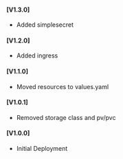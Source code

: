 #### [V1.3.0]
* Added simplesecret

#### [V1.2.0]
* Added ingress

#### [V1.1.0]
* Moved resources to values.yaml

#### [V1.0.1]
* Removed storage class and pv/pvc

#### [V1.0.0]
* Initial Deployment
